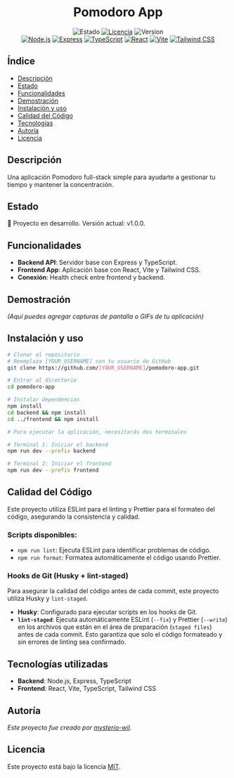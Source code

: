 <h1 align="center">Pomodoro App</h1>

<div align="center">
  <img src="https://img.shields.io/badge/STATUS-En_desarrollo-yellow" alt="Estado">
  <a href="LICENSE"><img src="https://img.shields.io/badge/License-MIT-blue" alt="Licencia"></a>
  <img src="https://img.shields.io/badge/version-1.0.0-green" alt="Version">
</div>

<div align="center">
  <a href="https://nodejs.org/" target="_blank" rel="noreferrer noopener nofollow"><img src="https://img.shields.io/badge/Node.js-339933?style=for-the-badge&logo=nodedotjs&logoColor=white" alt="Node.js"></a>
  <a href="https://expressjs.com/" target="_blank" rel="noreferrer noopener nofollow"><img src="https://img.shields.io/badge/Express-000000?style=for-the-badge&logo=express&logoColor=white" alt="Express"></a>
  <a href="https://www.typescriptlang.org/" target="_blank" rel="noreferrer noopener nofollow"><img src="https://img.shields.io/badge/TypeScript-3178C6?style=for-the-badge&logo=typescript&logoColor=white" alt="TypeScript"></a>
  <a href="https://reactjs.org/" target="_blank" rel="noreferrer noopener nofollow"><img src="https://img.shields.io/badge/React-20232A?style=for-the-badge&logo=react&logoColor=61DAFB" alt="React"></a>
  <a href="https://vitejs.dev/" target="_blank" rel="noreferrer noopener nofollow"><img src="https://img.shields.io/badge/Vite-646CFF?style=for-the-badge&logo=vite&logoColor=white" alt="Vite"></a>
  <a href="https://tailwindcss.com/" target="_blank" rel="noreferrer noopener nofollow"><img src="https://img.shields.io/badge/Tailwind_CSS-38B2AC?style=for-the-badge&logo=tailwind-css&logoColor=white" alt="Tailwind CSS"></a>
</div>

## Índice
* [Descripción](#descripción)
* [Estado](#estado)
* [Funcionalidades](#funcionalidades)
* [Demostración](#demostración)
* [Instalación y uso](#instalación-y-uso)
* [Calidad del Código](#calidad-del-código)
* [Tecnologías](#tecnologías)
* [Autoría](#autoría)
* [Licencia](#licencia)

##  Descripción
Una aplicación Pomodoro full-stack simple para ayudarte a gestionar tu tiempo y mantener la concentración.

##  Estado
:construction: Proyecto en desarrollo. Versión actual: v1.0.0.

##  Funcionalidades
- **Backend API**: Servidor base con Express y TypeScript.
- **Frontend App**: Aplicación base con React, Vite y Tailwind CSS.
- **Conexión**: Health check entre frontend y backend.

##  Demostración
_(Aquí puedes agregar capturas de pantalla o GIFs de tu aplicación)_

##  Instalación y uso
```bash
# Clonar el repositorio
# Reemplaza [YOUR_USERNAME] con tu usuario de GitHub
git clone https://github.com/[YOUR_USERNAME]/pomodoro-app.git

# Entrar al directorio
cd pomodoro-app

# Instalar dependencias
npm install
cd backend && npm install
cd ../frontend && npm install

# Para ejecutar la aplicación, necesitarás dos terminales

# Terminal 1: Iniciar el backend
npm run dev --prefix backend

# Terminal 2: Iniciar el frontend
npm run dev --prefix frontend
```

##  Calidad del Código
Este proyecto utiliza ESLint para el linting y Prettier para el formateo del código, asegurando la consistencia y calidad.

### Scripts disponibles:
- `npm run lint`: Ejecuta ESLint para identificar problemas de código.
- `npm run format`: Formatea automáticamente el código usando Prettier.

### Hooks de Git (Husky + lint-staged)
Para asegurar la calidad del código antes de cada commit, este proyecto utiliza Husky y `lint-staged`.

- **Husky**: Configurado para ejecutar scripts en los hooks de Git.
- **`lint-staged`**: Ejecuta automáticamente ESLint (`--fix`) y Prettier (`--write`) en los archivos que están en el área de preparación (`staged files`) antes de cada commit. Esto garantiza que solo el código formateado y sin errores de linting sea confirmado.

##  Tecnologías utilizadas
- **Backend**: Node.js, Express, TypeScript
- **Frontend**: React, Vite, TypeScript, Tailwind CSS

##  Autoría
*Este proyecto fue creado por [mysterio-wil](https://github.com/mysterio-wil).*

##  Licencia
Este proyecto está bajo la licencia [MIT](LICENSE).